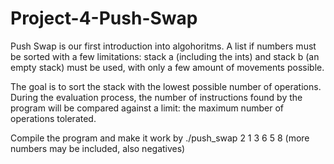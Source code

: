 # Project-4-Push-Swap

Push Swap is our first introduction into algohoritms. 
A list if numbers must be sorted with a few limitations: stack a (including the ints) and 
stack b (an empty stack) must be used, with only a few amount of movements possible.

The goal is to sort the stack with the lowest possible number of operations. During
the evaluation process, the number of instructions found by the program will be
compared against a limit: the maximum number of operations tolerated.

Compile the program and make it work by ./push_swap 2 1 3 6 5 8 (more numbers may be included, also negatives)
